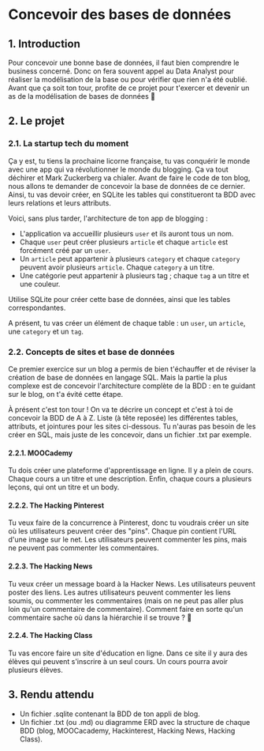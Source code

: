 # Concevoir des bases de données

## 1. Introduction
Pour concevoir une bonne base de données, il faut bien comprendre le business concerné. Donc on fera souvent appel au Data Analyst pour réaliser la modélisation de la base ou pour vérifier que rien n'a été oublié. Avant que ça soit ton tour, profite de ce projet pour t'exercer et devenir un as de la modélisation de bases de données 🦁

## 2. Le projet
### 2.1. La startup tech du moment
Ça y est, tu tiens la prochaine licorne française, tu vas conquérir le monde avec une app qui va révolutionner le monde du blogging. Ça va tout déchirer et Mark Zuckerberg va chialer. Avant de faire le code de ton blog, nous allons te demander de concevoir la base de données de ce dernier. Ainsi, tu vas devoir créer, en SQLite les tables qui constitueront ta BDD avec leurs relations et leurs attributs.

Voici, sans plus tarder, l'architecture de ton app de blogging :

- L'application va accueillir plusieurs `user` et ils auront tous un nom.
- Chaque `user` peut créer plusieurs `article` et chaque `article` est forcément créé par un `user`.
- Un `article` peut appartenir à plusieurs `category` et chaque `category` peuvent avoir plusieurs `article`. Chaque `category` a un titre.
- Une catégorie peut appartenir à plusieurs tag ; chaque `tag` a un titre et une couleur.

Utilise SQLite pour créer cette base de données, ainsi que les tables correspondantes.

A présent, tu vas créer un élément de chaque table : un `user`, un `article`, une `category` et un `tag`.

### 2.2. Concepts de sites et base de données
Ce premier exercice sur un blog a permis de bien t'échauffer et de réviser la création de base de données en langage SQL. Mais la partie la plus complexe est de concevoir l'architecture complète de la BDD : en te guidant sur le blog, on t'a évité cette étape.

À présent c'est ton tour ! On va te décrire un concept et c'est à toi de concevoir la BDD de A à Z. Liste (à tête reposée) les différentes tables, attributs, et jointures pour les sites ci-dessous. Tu n'auras pas besoin de les créer en SQL, mais juste de les concevoir, dans un fichier .txt par exemple.

#### 2.2.1. MOOCademy
Tu dois créer une plateforme d'apprentissage en ligne. Il y a plein de cours. Chaque cours a un titre et une description. Enfin, chaque cours a plusieurs leçons, qui ont un titre et un body.

#### 2.2.2. The Hacking Pinterest
Tu veux faire de la concurrence à Pinterest, donc tu voudrais créer un site où les utilisateurs peuvent créer des "pins". Chaque pin contient l'URL d'une image sur le net. Les utilisateurs peuvent commenter les pins, mais ne peuvent pas commenter les commentaires.

#### 2.2.3. The Hacking News
Tu veux créer un message board à la Hacker News. Les utilisateurs peuvent poster des liens. Les autres utilisateurs peuvent commenter les liens soumis, ou commenter les commentaires (mais on ne peut pas aller plus loin qu'un commentaire de commentaire). Comment faire en sorte qu'un commentaire sache où dans la hiérarchie il se trouve ? 🤔

#### 2.2.4. The Hacking Class
Tu vas encore faire un site d'éducation en ligne. Dans ce site il y aura des élèves qui peuvent s'inscrire à un seul cours. Un cours pourra avoir plusieurs élèves.

## 3. Rendu attendu
- Un fichier .sqlite contenant la BDD de ton appli de blog.
- Un fichier .txt (ou .md) ou diagramme ERD avec la structure de chaque BDD (blog, MOOCacademy, Hackinterest, Hacking News, Hacking Class).
